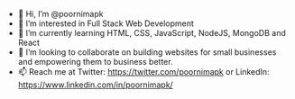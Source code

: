 - 👋 Hi, I’m @poornimapk
- 👀 I’m interested in Full Stack Web Development
- 🌱 I’m currently learning HTML, CSS, JavaScript, NodeJS, MongoDB and React
- 💞️ I’m looking to collaborate on building websites for small businesses and empowering them to business better.
- 📫 Reach me at Twitter: https://twitter.com/poornimapk or LinkedIn: https://www.linkedin.com/in/poornimapk/
<!---
poornimapk/poornimapk is a ✨ special ✨ repository because its `README.md` (this file) appears on your GitHub profile.
You can click the Preview link to take a look at your changes.
--->
